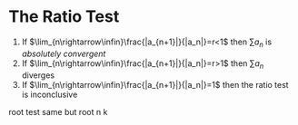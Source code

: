 # The Ratio Test
1. If $\lim_{n\rightarrow\infin}\frac{|a_{n+1}|}{|a_n|}=r<1$ then $\sum a_n$ is *absolutely convergent*
2. If $\lim_{n\rightarrow\infin}\frac{|a_{n+1}|}{|a_n|}=r>1$ then $\sum a_n$ diverges
3. If $\lim_{n\rightarrow\infin}\frac{|a_{n+1}|}{|a_n|}=1$ then the ratio test is inconclusive

root test same but root n k